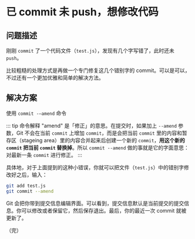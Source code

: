 # 已 commit 未 push，想修改代码

## 问题描述

刚刚 `commit` 了一个代码文件（`test.js`），发现有几个字写错了，此时还未 `push`。

比较粗糙的处理方式是再做一个专门修复这几个错别字的 commit。可以是可以，不过还有一个更加优雅和简单的解决方法。

## 解决方案

使用 `commit -—amend` 命令

::: tip 命令解释
"amend" 是「修正」的意思。在提交时，如果加上 `--amend` 参数，Git 不会在当前 `commit` 上增加 `commit`，而是会把当前 `commit` 里的内容和暂存区（stageing area）里的内容合并起来后创建一个新的 `commit`，**用这个新的 `commit` 把当前 `commit` 替换掉**。所以 `commit --amend` 做的事就是它的字面意思：对最新一条 `commit` 进行修正。
:::

具体地，对于上面提到的这种小错误，你就可以把文件（`test.js`）中的错别字修改好之后，输入：

```bash
git add test.js
git commit --amend
```

Git 会把你带到提交信息编辑界面。可以看到，提交信息默认是当前提交的提交信息。你可以修改或者保留它，然后保存退出。最后，你的最近一次 commit 就被更新了。

（完）
